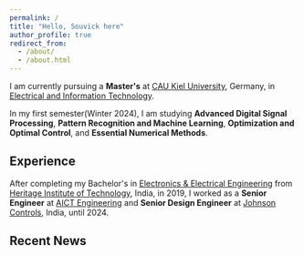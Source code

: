 ```yaml
---
permalink: /
title: "Hello, Souvick here"
author_profile: true
redirect_from: 
  - /about/
  - /about.html
---
```


I am currently pursuing a **Master's** at [CAU Kiel University](https://www.tf.uni-kiel.de/etit/instetit/en?set_language=en), Germany, in [Electrical and Information Technology](https://www.tf.uni-kiel.de/etit/instetit/en?set_language=en). 

In my first semester(Winter 2024), I am studying **Advanced Digital Signal Processing**, **Pattern Recognition and Machine Learning**, **Optimization and Optimal Control**, and **Essential Numerical Methods**.




Experience
------

After completing my Bachelor's in [Electronics & Electrical Engineering](https://heritageit.edu/AEIE.aspx) from [Heritage Institute of Technology](https://heritageit.edu/), India, in 2019, I worked as a **Senior Engineer** at [AICT Engineering](https://www.innovativecontroltech.com/) and **Senior Design Engineer** at [Johnson Controls](https://www.johnsoncontrols.com/), India, until 2024.




Recent News
------